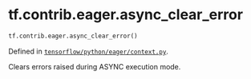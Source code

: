 <div itemscope itemtype="http://developers.google.com/ReferenceObject">
<meta itemprop="name" content="tf.contrib.eager.async_clear_error" />
<meta itemprop="path" content="Stable" />
</div>

# tf.contrib.eager.async_clear_error

``` python
tf.contrib.eager.async_clear_error()
```



Defined in [`tensorflow/python/eager/context.py`](/code/stable/tensorflow/python/eager/context.py).

Clears errors raised during ASYNC execution mode.